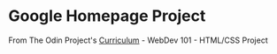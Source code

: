 Google Homepage Project
====

From The Odin Project's [Curriculum](http://www.theodinproject.com/courses/web-development-101/lessons/html-css) - WebDev 101 - HTML/CSS Project
